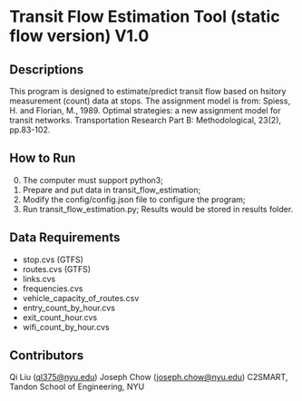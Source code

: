 # Transit Flow Estimation Tool (static flow version) V1.0

## Descriptions
This program is designed to estimate/predict transit flow based on hsitory measurement (count) data at stops.
The assignment model is from: 
Spiess, H. and Florian, M., 1989. Optimal strategies: a new assignment model for transit networks. Transportation Research Part B: Methodological, 23(2), pp.83-102.

## How to Run
0. The computer must support python3;
1. Prepare and put data in transit_flow_estimation;
2. Modify the config/config.json file to configure the program;
3. Run transit_flow_estimation.py; Results would be stored in results folder.

## Data Requirements
 - stop.cvs (GTFS)
 - routes.cvs (GTFS)
 - links.cvs
 - frequencies.cvs
 - vehicle_capacity_of_routes.csv
 - entry_count_by_hour.cvs
 - exit_count_hour.cvs
 - wifi_count_by_hour.cvs

## Contributors
Qi Liu (ql375@nyu.edu)
Joseph Chow (joseph.chow@nyu.edu)
C2SMART, Tandon School of Engineering, NYU